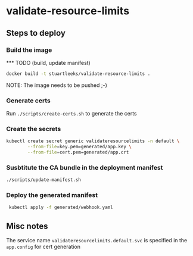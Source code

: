 # validate-resource-limits

## Steps to deploy

### Build the image

*** TODO (build, update manifest)

```bash
docker build -t stuartleeks/validate-resource-limits .
```

NOTE: The image needs to be pushed ;-)

### Generate certs

Run `./scripts/create-certs.sh` to generate the certs

### Create the secrets

```bash
kubectl create secret generic validateresourcelimits -n default \
        --from-file=key.pem=generated/app.key \
        --from-file=cert.pem=generated/app.crt
```

### Susbtitute the CA bundle in the deployment manifest

```bash
./scripts/update-manifest.sh
```

### Deploy the generated manifest

```bash
 kubectl apply -f generated/webhook.yaml
 ```

## Misc notes

The service name `validateresourcelimits.default.svc` is specified in the `app.config` for cert generation